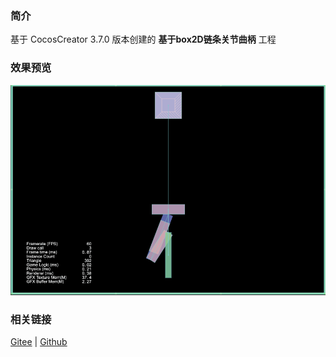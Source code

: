 ### 简介
基于 CocosCreator 3.7.0 版本创建的 **基于box2D链条关节曲柄** 工程

### 效果预览
![image](../../../gif/202211/2022110315.gif)

### 相关链接
[Gitee](https://gitee.com/mirrors_cocos-creator/cocos-example-physics/tree/v3.x/2d/box2d/assets/cases/example/joints) | [Github](https://github.com/cocos/cocos-example-physics/tree/v3.x/2d/box2d/assets/cases/example/joints)